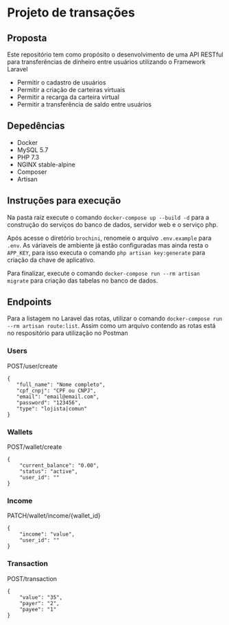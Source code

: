# Projeto de transações

## Proposta

Este repositório tem como propósito o desenvolvimento de uma API RESTful para transferências de dinheiro entre usuários utilizando o Framework Laravel

- Permitir o cadastro de usuários
- Permitir a criação de carteiras virtuais
- Permitir a recarga da carteira virtual
- Permitir a transferência de saldo entre usuários

## Depedências

- Docker
- MySQL 5.7
- PHP 7.3
- NGINX stable-alpine
- Composer
- Artisan

## Instruções para execução

Na pasta raiz execute o comando `docker-compose up --build -d` para a construção do serviços do banco de dados, servidor web e o serviço php.


Após acesse o diretório `brochini`, renomeie o arquivo `.env.example` para `.env`. As váriaveis de ambiente já estão configuradas mas ainda resta o `APP_KEY`, para isso executa o comando `php artisan key:generate` para criação da chave de aplicativo.


Para finalizar, execute o comando `docker-compose run --rm artisan migrate` para criação das tabelas no banco de dados.

## Endpoints

Para a listagem no Laravel das rotas, utilizar o comando `docker-compose run --rm artisan route:list`. Assim como um arquivo contendo as rotas está no respositório para utilização no Postman

### Users

POST/user/create

```
{
   "full_name": "Nome completo",
   "cpf_cnpj": "CPF ou CNPJ",
   "email": "email@email.com",
   "password": "123456",
   "type": "lojista|comun"
}
```

### Wallets

POST/wallet/create

```
{
    "current_balance": "0.00",
    "status": "active",
    "user_id": ""
}
```

### Income

PATCH/wallet/income/{wallet_id}

```
{
    "income": "value",
    "user_id": ""
}
```

### Transaction

POST/transaction

```
{
    "value": "35",
    "payer": "2",
    "payee": "1"
}
```
